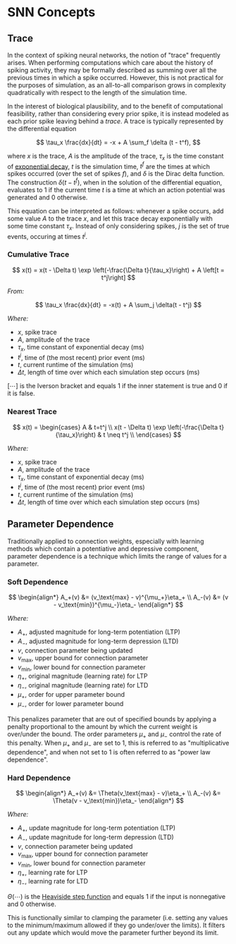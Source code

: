 # SNN Concepts

## Trace
In the context of spiking neural networks, the notion of "trace" frequently arises. When performing computations which care about the history of spiking activity, they may be formally described as summing over all the previous times in which a spike occurred. However, this is not practical for the purposes of simulation, as an all-to-all comparison grows in complexity quadratically with respect to the length of the simulation time.

In the interest of biological plausibility, and to the benefit of computational feasibility, rather than considering every prior spike, it is instead modeled as each prior spike leaving behind a *trace*. A trace is typically represented by the differential equation

$$
\tau_x \frac{dx}{dt} = -x + A \sum_f \delta (t - t^f),
$$

where $x$ is the trace, $A$ is the amplitude of the trace, $\tau_x$ is the time constant of [exponential decay](<guide/mathematics:Exponential Decay and Time Constants>), $t$ is the simulation time, $t^f$ are the times at which spikes occurred (over the set of spikes $f$), and $\delta$ is the Dirac delta function. The construction $\delta (t - t^f)$, when in the solution of the differential equation, evaluates to $1$ if the current time $t$ is a time at which an action potential was generated and $0$ otherwise.

This equation can be interpreted as follows: whenever a spike occurs, add some value $A$ to the trace $x$, and let this trace decay exponentially with some time constant $\tau_x$. Instead of only considering spikes, $j$ is the set of true events, occuring at times $t^j$.

### Cumulative Trace
$$
x(t) = x(t - \Delta t) \exp \left(-\frac{\Delta t}{\tau_x}\right) + A \left[t = t^j\right]
$$

*From:*

$$
\tau_x \frac{dx}{dt} = -x(t) + A \sum_j \delta(t - t^j)
$$

*Where:*
- $x$, spike trace
- $A$, amplitude of the trace
- $\tau_x$, time constant of exponential decay $(\text{ms})$
- $t^j$, time of (the most recent) prior event $(\text{ms})$
- $t$, current runtime of the simulation $(\text{ms})$
- $\Delta t$, length of time over which each simulation step occurs $(\text{ms})$

$[\cdots]$ is the Iverson bracket and equals $1$ if the inner statement is true and $0$ if it is false.

### Nearest Trace
$$
x(t) =
\begin{cases}
    A & t=t^j \\
    x(t - \Delta t) \exp \left(-\frac{\Delta t}{\tau_x}\right) & t \neq t^j \\
\end{cases}
$$

*Where:*
- $x$, spike trace
- $A$, amplitude of the trace
- $\tau_x$, time constant of exponential decay $(\text{ms})$
- $t^j$, time of (the most recent) prior event $(\text{ms})$
- $t$, current runtime of the simulation $(\text{ms})$
- $\Delta t$, length of time over which each simulation step occurs $(\text{ms})$

## Parameter Dependence
Traditionally applied to connection weights, especially with learning methods which contain a potentiative and depressive component, parameter dependence is a technique which limits the range of values for a parameter.

### Soft Dependence
$$
\begin{align*}
    A_+(v) &= (v_\text{max} - v)^{\mu_+}\eta_+ \\
    A_-(v) &= (v - v_\text{min})^{\mu_-}\eta_-
\end{align*}
$$

*Where:*
- $A_+$, adjusted magnitude for long-term potentiation (LTP)
- $A_-$, adjusted magnitude for long-term depression (LTD)
- $v$, connection parameter being updated
- $v_\text{max}$, upper bound for connection parameter
- $v_\text{min}$, lower bound for connection parameter
- $\eta_+$, original magnitude (learning rate) for LTP
- $\eta_-$, original magnitude (learning rate) for LTD
- $\mu_+$, order for upper parameter bound
- $\mu_-$, order for lower parameter bound

This penalizes parameter that are out of specified bounds by applying a penalty proportional to the amount by which the current weight is over/under the bound. The order parameters $\mu_+$ and $\mu_-$ control the rate of this penalty. When $\mu_+$ and $\mu_-$ are set to $1$, this is referred to as "multiplicative dependence", and when not set to $1$ is often referred to as "power law dependence".

### Hard Dependence
$$
\begin{align*}
    A_+(v) &= \Theta(v_\text{max} - v)\eta_+ \\
    A_-(v) &= \Theta(v - v_\text{min})\eta_-
\end{align*}
$$

*Where:*
- $A_+$, update magnitude for long-term potentiation (LTP)
- $A_-$, update magnitude for long-term depression (LTD)
- $v$, connection parameter being updated
- $v_\text{max}$, upper bound for connection parameter
- $v_\text{min}$, lower bound for connection parameter
- $\eta_+$, learning rate for LTP
- $\eta_-$, learning rate for LTD

$\Theta(\cdots)$ is the [Heaviside step function](<guide/mathematics:Heaviside Step Function>) and equals $1$ if the input is nonnegative and $0$ otherwise.

This is functionally similar to clamping the parameter (i.e. setting any values to the minimum/maximum allowed if they go under/over the limits). It filters out any update which would move the parameter further beyond its limit.